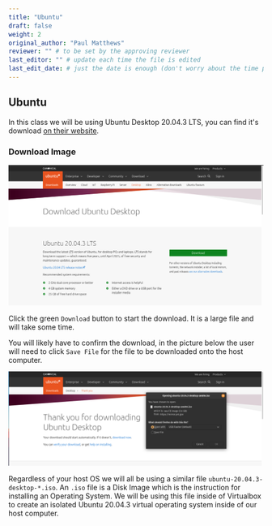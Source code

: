 ```yaml
---
title: "Ubuntu"
draft: false
weight: 2
original_author: "Paul Matthews" 
reviewer: "" # to be set by the approving reviewer
last_editor: "" # update each time the file is edited
last_edit_date: # just the date is enough (don't worry about the time portion)
---
```


<!-- TODO: add note about having 15 GB free on their computer before performing the steps in this section -->

## Ubuntu

In this class we will be using Ubuntu Desktop 20.04.3 LTS, you can find it's download [on their website](https://ubuntu.com/download/desktop).

### Download Image

![Ubuntu Desktop Download Homepage](pictures/ubuntu-download-desktop.png)

Click the green `Download` button to start the download. It is a large file and will take some time.

You will likely have to confirm the download, in the picture below the user will need to click `Save File` for the file to be downloaded onto the host computer.

![Ubuntu Desktop Download Initiated Page](pictures/ubuntu-download.png)

Regardless of your host OS we will all be using a similar file `ubuntu-20.04.3-desktop-*.iso`. An `.iso` file is a Disk Image which is the instruction for installing an Operating System. We will be using this file inside of Virtualbox to create an isolated Ubuntu 20.04.3 virtual operating system inside of our host computer.
